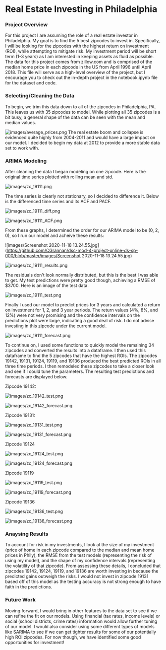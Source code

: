 # Real Estate Investing in Philadelphia

### Project Overview

For this project I are assuming the role of a real estate investor in Philadelphia. My goal is to find the 5 best zipcodes to invest in. Specifically, I will be looking for the zipcodes with the highest return on investment (ROI), while attempting to mitigate risk. My investment period will be short term (1-3 years) as I am interested in keeping assets as fluid as possible. The data for this project comes from zillow.com and is comprised of the median home price in each zipcode in the US from April 1996 until April 2018. This file will serve as a high-level overview of the project, but I encourage you to check out the in-depth project in the notebook.ipynb file for the dataset and code.

### Selecting/Cleaning the Data

To begin, we trim this data down to all of the zipcodes in Philadelphia, PA. This leaves us with 35 zipcodes to model. While plotting all 35 zipcodes is a bit busy, a general shape of the data can be seen with the mean and median values.

![images/average_prices.png](https://github.com/CGrannan/dsc-mod-4-project-online-ds-sp-000/blob/master/images/average_prices.png)
The real estate boom and collapse is evidenced quite highly from 2004-2011 and would have a large impact on our model. I decided to begin my data at 2012 to provide a more stable data set to work with.

### ARIMA Modeling

After cleaning the data I began modeling on one zipcode. Here is the original time series plotted with rolling mean and std.

![images/zc_19111.png](https://github.com/CGrannan/dsc-mod-4-project-online-ds-sp-000/blob/master/images/zc_19111.png)

The time series is clearly not stationary, so I decided to difference it. Below is the differenced time series and its ACF and PACF.

![images/zc_19111_diff.png](https://github.com/CGrannan/dsc-mod-4-project-online-ds-sp-000/blob/master/images/zc_19111_diff.png)

![images/zc_19111_ACF.png](https://github.com/CGrannan/dsc-mod-4-project-online-ds-sp-000/blob/master/images/zc_19111_ACF.png)

From these graphs, I determined the order for our ARIMA model to be (0, 2, 0), so I run our model and acheive these results:

![images/Screenshot 2020-11-18 13.24.55.jpg](https://github.com/CGrannan/dsc-mod-4-project-online-ds-sp-000/blob/master/images/Screenshot 2020-11-18 13.24.55.jpg)

![images/zc_19111_results.png](https://github.com/CGrannan/dsc-mod-4-project-online-ds-sp-000/blob/master/images/zc_19111_results.png)

The residuals don't look normally distributed, but this is the best I was able to get. My test predictions were pretty good though, achieving a RMSE of $3700. Here is an image of the test data.

![images/zc_19111_test.png](https://github.com/CGrannan/dsc-mod-4-project-online-ds-sp-000/blob/master/images/zc_19111_test.png)

Finally I used our model to predict prices for 3 years and calculated a return on investment for 1, 2, and 3 year periods. The return values (4%, 8%, and 12%) were not very promising and the confidence intervals on the predictions plot were large, indicating a good deal of risk. I do not advise investing in this zipcode under the current model.

![images/zc_19111_forecast.png](https://github.com/CGrannan/dsc-mod-4-project-online-ds-sp-000/blob/master/images/zc_19111_forecast.png)

To continue on, I used some functions to quickly model the remaining 34 zipcodes and converted the results into a dataframe. I then used this dataframe to find the 5 zipcodes that have the highest ROIs. The zipcodes 19142, 19131, 19124, 19119, and 19136 produced the best predicted ROIs in all three time periods. I then remodeled these zipcodes to take a closer look and see if I could tune the parameters. The resulting test predictions and forecasts are displayed below.

Zipcode 19142:

![images/zc_19142_test.png](https://github.com/CGrannan/dsc-mod-4-project-online-ds-sp-000/blob/master/images/zc_19142_test.png)

![images/zc_19142_forecast.png](https://github.com/CGrannan/dsc-mod-4-project-online-ds-sp-000/blob/master/images/zc_19142_forecast.png)

Zipcode 19131:

![images/zc_19131_test.png](https://github.com/CGrannan/dsc-mod-4-project-online-ds-sp-000/blob/master/images/zc_19131_test.png)

![images/zc_19131_forecast.png](https://github.com/CGrannan/dsc-mod-4-project-online-ds-sp-000/blob/master/images/zc_19131_forecast.png)

Zipcode 19124

![images/zc_19124_test.png](https://github.com/CGrannan/dsc-mod-4-project-online-ds-sp-000/blob/master/images/zc_19124_test.png)

![images/zc_19124_forecast.png](https://github.com/CGrannan/dsc-mod-4-project-online-ds-sp-000/blob/master/images/zc_19124_forecast.png)

Zipcode 19119

![images/zc_19119_test.png](https://github.com/CGrannan/dsc-mod-4-project-online-ds-sp-000/blob/master/images/zc_19119_test.png)

![images/zc_19119_forecast.png](https://github.com/CGrannan/dsc-mod-4-project-online-ds-sp-000/blob/master/images/zc_19119_forecast.png)

Zipcode 19136

![images/zc_19136_test.png](https://github.com/CGrannan/dsc-mod-4-project-online-ds-sp-000/blob/master/images/zc_19136_test.png)

![images/zc_19136_forecast.png](https://github.com/CGrannan/dsc-mod-4-project-online-ds-sp-000/blob/master/images/zc_19136_forecast.png)

### Anaysing Results

To account for risk in my investments, I look at the size of my investment (price of home in each zipcode compared to the median and mean home prices in Phily), the RMSE from the test models (representing the risk of using my model), and the shape of my confidence intervals (representing the volatility of that zipcode). From assessing these details, I concluded that zipcodes 19142, 19124, 19119, and 19136 are worth investing in because the predicted gains outweigh the risks. I would not invest in zipcode 19131 based off of this model as the testing accuracy is not strong enough to have faith in the predictions.

### Future Work

Moving forward, I would bring in other features to the data set to see if we can refine the fit on our models. Using financial (tax rates, income levels) or social (school districts, crime rates) information would allow further tuning of our model. I would also consider using some different types of models like SARIMA to see if we can get tighter results for some of our potentially high ROI zipcodes. For now though, we have identified some good opportunities for investment!